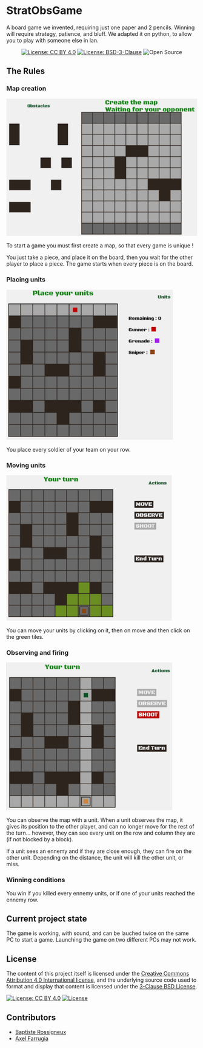 # StratObsGame

A board game we invented, requiring just one paper and 2 pencils. Winning will require strategy, patience, and bluff.
We adapted it on python, to allow you to play with someone else in lan.

<p align="center">
    <a href="http://creativecommons.org/licenses/by/4.0/"><img src="https://img.shields.io/badge/License-CC%20BY%204.0-lightgrey.svg" alt="License: CC BY 4.0"/></a>
    <a href="https://opensource.org/licenses/BSD-3-Clause"><img src="https://img.shields.io/badge/License-BSD%203--Clause-blue.svg" alt="License: BSD-3-Clause"/></a>
    <img src="https://img.shields.io/badge/Open%20Source-%20%E2%99%A5%20-brightgreen" alt="Open Source"/>
</p>

## The Rules

### Map creation
![Map creation](media/imageMap.PNG "Rules overview : map creation")

To start a game you must first create a map, so that every game is unique !

You just take a piece, and place it on the board, then you wait for the other player to place a piece. The game starts when every piece is on the board.

### Placing units
![Placing units](media/placeUnits.PNG "Rules overview: soldiers placement")

You place every soldier of your team on your row.

### Moving units
![Moving units](media/move.PNG "Rules overview: moving units")

You can move your units by clicking on it, then on move and then click on the green tiles.

### Observing and firing
![Observing and firing](media/obs.PNG "Rules overview: observing and firing")

You can observe the map with a unit. When a unit observes the map, it gives its position to the other player, and can no longer move for the rest of the turn... however, they can see every unit on the row and column they are (if not blocked by a block). 

If a unit sees an ennemy and if they are close enough, they can fire on the other unit. Depending on the distance, the unit will kill the other unit, or miss.

### Winning conditions

You win if you killed every ennemy units, or if one of your units reached the ennemy row.

## Current project state

The game is working, with sound, and can be lauched twice on the same PC to start a game. Launching the game on two different PCs may not work.

## License

The content of this project itself is licensed under the [Creative Commons Attribution 4.0 International license](https://creativecommons.org/licenses/by/4.0/), and the underlying source code used to format 
and display that content is licensed under the [3-Clause BSD License](https://opensource.org/licenses/BSD-3-Clause).

<a href="http://creativecommons.org/licenses/by/4.0/"><img src="https://img.shields.io/badge/License-CC%20BY%204.0-lightgrey.svg" alt="License: CC BY 4.0"/></a>
[![License](https://img.shields.io/badge/License-BSD%203--Clause-blue.svg)](https://opensource.org/licenses/BSD-3-Clause)

## Contributors

* [ Baptiste Rossigneux ](https://github.com/BabaVegato)
* [ Axel Farrugia ](https://github.com/AxelFarr)
